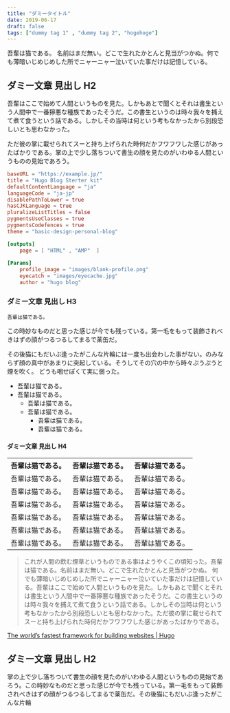 ```yaml
---
title: "ダミータイトル"
date: 2019-06-17
draft: false
tags: ["dummy tag 1" , "dummy tag 2", "hogehoge"] 
---
```


吾輩は猫である。
名前はまだ無い。どこで生れたかとんと見当がつかぬ。何でも薄暗いじめじめした所でニャーニャー泣いていた事だけは記憶している。

## ダミー文章 見出し H2

吾輩はここで始めて人間というものを見た。しかもあとで聞くとそれは書生という人間中で一番獰悪な種族であったそうだ。この書生というのは時々我々を捕えて煮て食うという話である。しかしその当時は何という考もなかったから別段恐しいとも思わなかった。

ただ彼の掌に載せられてスーと持ち上げられた時何だかフワフワした感じがあったばかりである。掌の上で少し落ちついて書生の顔を見たのがいわゆる人間というものの見始であろう。

```toml
baseURL = "https://example.jp/"
title = "Hugo Blog Sterter kit"
defaultContentLanguage = "ja"
languageCode = "ja-jp"
disablePathToLower = true
hasCJKLanguage = true
pluralizeListTitles = false
pygmentsUseClasses = true
pygmentsCodefences = true
theme = "basic-design-personal-blog"

[outputs]
    page = [ "HTML" , "AMP"  ]
    
[Params]
    profile_image = "images/blank-profile.png"
    eyecatch = "images/eyecache.jpg"
    author = "hugo blog"
```

### ダミー文章 見出し H3

``吾輩は猫である。``

この時妙なものだと思った感じが今でも残っている。第一毛をもって装飾されべきはずの顔がつるつるしてまるで薬缶だ。

その後猫にもだいぶ逢ったがこんな片輪には一度も出会わした事がない。のみならず顔の真中があまりに突起している。そうしてその穴の中から時々ぷうぷうと煙を吹く。
どうも咽せぽくて実に弱った。

- 吾輩は猫である。
- 吾輩は猫である。
  - 吾輩は猫である。
  - 吾輩は猫である。
    - 吾輩は猫である。
    - 吾輩は猫である。

#### ダミー文章 見出し H4

<table>
    <tr><th>吾輩は猫である。</th><th>吾輩は猫である。</th><th>吾輩は猫である。</th></tr>
    <tr><td>吾輩は猫である。</td><td>吾輩は猫である。</td><td>吾輩は猫である。</td></tr>
    <tr><td>吾輩は猫である。</td><td>吾輩は猫である。</td><td>吾輩は猫である。</td></tr>
    <tr><td>吾輩は猫である。</td><td>吾輩は猫である。</td><td>吾輩は猫である。</td></tr>
    <tr><td>吾輩は猫である。</td><td>吾輩は猫である。</td><td>吾輩は猫である。</td></tr>
    <tr><td>吾輩は猫である。</td><td>吾輩は猫である。</td><td>吾輩は猫である。</td></tr>
    <tr><td>吾輩は猫である。</td><td>吾輩は猫である。</td><td>吾輩は猫である。</td></tr>
</table>

> これが人間の飲む煙草というものである事はようやくこの頃知った。吾輩は猫である。名前はまだ無い。どこで生れたかとんと見当がつかぬ。
> 何でも薄暗いじめじめした所でニャーニャー泣いていた事だけは記憶している。吾輩はここで始めて人間というものを見た。しかもあとで聞くとそれは書生という人間中で一番獰悪な種族であったそうだ。この書生というのは時々我々を捕えて煮て食うという話である。しかしその当時は何という考もなかったから別段恐しいとも思わなかった。ただ彼の掌に載せられてスーと持ち上げられた時何だかフワフワした感じがあったばかりである。

[The world’s fastest framework for building websites \| Hugo](https://gohugo.io/)

## ダミー文章 見出し H2

掌の上で少し落ちついて書生の顔を見たのがいわゆる人間というものの見始であろう。この時妙なものだと思った感じが今でも残っている。第一毛をもって装飾されべきはずの顔がつるつるしてまるで薬缶だ。その後猫にもだいぶ逢ったがこんな片輪

